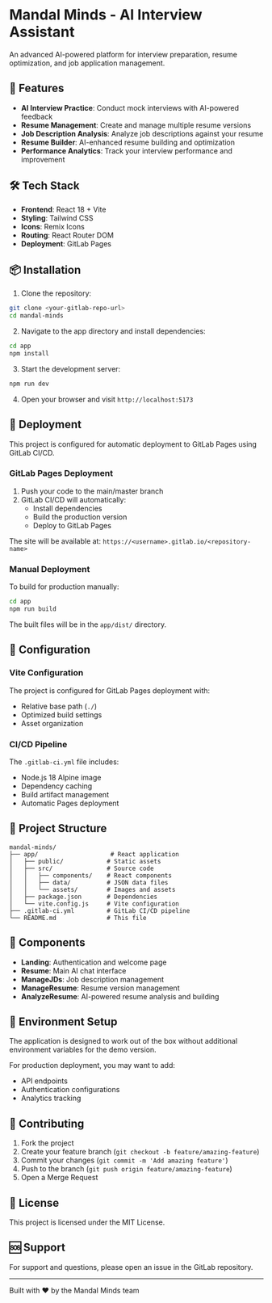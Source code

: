 # Mandal Minds - AI Interview Assistant

An advanced AI-powered platform for interview preparation, resume optimization, and job application management.

## 🚀 Features

- **AI Interview Practice**: Conduct mock interviews with AI-powered feedback
- **Resume Management**: Create and manage multiple resume versions
- **Job Description Analysis**: Analyze job descriptions against your resume
- **Resume Builder**: AI-enhanced resume building and optimization
- **Performance Analytics**: Track your interview performance and improvement

## 🛠️ Tech Stack

- **Frontend**: React 18 + Vite
- **Styling**: Tailwind CSS
- **Icons**: Remix Icons
- **Routing**: React Router DOM
- **Deployment**: GitLab Pages

## 📦 Installation

1. Clone the repository:
```bash
git clone <your-gitlab-repo-url>
cd mandal-minds
```

2. Navigate to the app directory and install dependencies:
```bash
cd app
npm install
```

3. Start the development server:
```bash
npm run dev
```

4. Open your browser and visit `http://localhost:5173`

## 🚀 Deployment

This project is configured for automatic deployment to GitLab Pages using GitLab CI/CD.

### GitLab Pages Deployment

1. Push your code to the main/master branch
2. GitLab CI/CD will automatically:
   - Install dependencies
   - Build the production version
   - Deploy to GitLab Pages

The site will be available at: `https://<username>.gitlab.io/<repository-name>`

### Manual Deployment

To build for production manually:

```bash
cd app
npm run build
```

The built files will be in the `app/dist/` directory.

## 🔧 Configuration

### Vite Configuration

The project is configured for GitLab Pages deployment with:
- Relative base path (`./`)
- Optimized build settings
- Asset organization

### CI/CD Pipeline

The `.gitlab-ci.yml` file includes:
- Node.js 18 Alpine image
- Dependency caching
- Build artifact management
- Automatic Pages deployment

## 📁 Project Structure

```
mandal-minds/
├── app/                    # React application
│   ├── public/            # Static assets
│   ├── src/               # Source code
│   │   ├── components/    # React components
│   │   ├── data/          # JSON data files
│   │   └── assets/        # Images and assets
│   ├── package.json       # Dependencies
│   └── vite.config.js     # Vite configuration
├── .gitlab-ci.yml         # GitLab CI/CD pipeline
└── README.md              # This file
```

## 🎨 Components

- **Landing**: Authentication and welcome page
- **Resume**: Main AI chat interface
- **ManageJDs**: Job description management
- **ManageResume**: Resume version management
- **AnalyzeResume**: AI-powered resume analysis and building

## 🔐 Environment Setup

The application is designed to work out of the box without additional environment variables for the demo version.

For production deployment, you may want to add:
- API endpoints
- Authentication configurations
- Analytics tracking

## 🤝 Contributing

1. Fork the project
2. Create your feature branch (`git checkout -b feature/amazing-feature`)
3. Commit your changes (`git commit -m 'Add amazing feature'`)
4. Push to the branch (`git push origin feature/amazing-feature`)
5. Open a Merge Request

## 📝 License

This project is licensed under the MIT License.

## 🆘 Support

For support and questions, please open an issue in the GitLab repository.

---

Built with ❤️ by the Mandal Minds team
